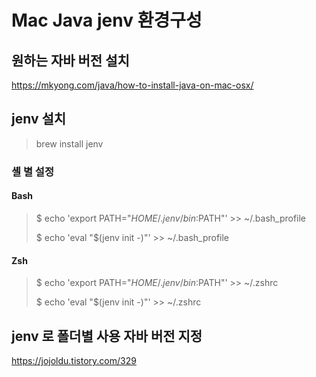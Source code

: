 # Mac Java jenv 환경구성

## 원하는 자바 버전 설치

https://mkyong.com/java/how-to-install-java-on-mac-osx/

## jenv 설치

>brew install jenv

### 셸 별 설정

#### Bash

>$ echo 'export PATH="$HOME/.jenv/bin:$PATH"' >> ~/.bash_profile
>
>$ echo 'eval "$(jenv init -)"' >> ~/.bash_profile

#### Zsh

>$ echo 'export PATH="$HOME/.jenv/bin:$PATH"' >> ~/.zshrc
>
>$ echo 'eval "$(jenv init -)"' >> ~/.zshrc

## jenv 로 폴더별 사용 자바 버전 지정

https://jojoldu.tistory.com/329

